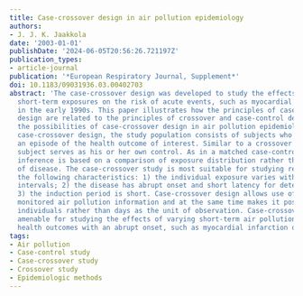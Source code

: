 ```yaml
---
title: Case-crossover design in air pollution epidemiology
authors:
- J. J. K. Jaakkola
date: '2003-01-01'
publishDate: '2024-06-05T20:56:26.721197Z'
publication_types:
- article-journal
publication: '*European Respiratory Journal, Supplement*'
doi: 10.1183/09031936.03.00402703
abstract: 'The case-crossover design was developed to study the effects of transient,
  short-term exposures on the risk of acute events, such as myocardial infarction,
  in the early 1990s. This paper illustrates how the principles of case-crossover
  design are related to the principles of crossover and case-control designs and stipulates
  the possibilities of case-crossover design in air pollution epidemiology. In the
  case-crossover design, the study population consists of subjects who have experienced
  an episode of the health outcome of interest. Similar to a crossover study, each
  subject serves as his or her own control. As in a matched case-control study, the
  inference is based on a comparison of exposure distribution rather than the risk
  of disease. The case-crossover study is most suitable for studying relations with
  the following characteristics: 1) the individual exposure varies within short time
  intervals; 2) the disease has abrupt onset and short latency for detection; and
  3) the induction period is short. Case-crossover design allows use of routinely
  monitored air pollution information and at the same time makes it possible to study
  individuals rather than days as the unit of observation. Case-crossover design is
  amenable for studying the effects of varying short-term air pollution exposure on
  health outcomes with an abrupt onset, such as myocardial infarction or asthma attack.'
tags:
- Air pollution
- Case-control study
- Case-crossover study
- Crossover study
- Epidemiologic methods
---
```

